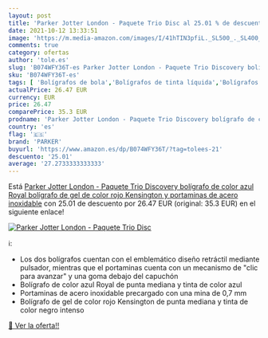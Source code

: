 ```yaml
---
layout: post
title: 'Parker Jotter London - Paquete Trio Disc al 25.01 % de descuento'
date: 2021-10-12 13:33:51
image: 'https://m.media-amazon.com/images/I/41hTIN3pfiL._SL500_._SL400_.jpg'
comments: true
category: ofertas
author: 'tole.es'
slug: 'B074WFY36T-es Parker Jotter London - Paquete Trio Discovery bolígrafo de...'
sku: 'B074WFY36T-es'
tags: [ 'Bolígrafos de bola','Bolígrafos de tinta líquida','Bolígrafos y recambios','Bolígrafos, lápices y útiles de escritura','Juegos de bolígrafo de bola y lápiz','Juegos de bolígrafos','Oficina y papelería','bolígrafo','parker','portaminas', ]
actualPrice: 26.47 EUR
currency: EUR
price: 26.47
comparePrice: 35.3 EUR
prodname: 'Parker Jotter London - Paquete Trio Discovery bolígrafo de color azul Royal  bolígrafo de gel de color rojo Kensington y portaminas de acero inoxidable'
country: 'es'
flag: '🇪🇸'
brand: 'PARKER'
buyurl: 'https://www.amazon.es/dp/B074WFY36T/?tag=tolees-21'
descuento: '25.01'
average: '27.2733333333333'
---
```


Está [Parker Jotter London - Paquete Trio Discovery bolígrafo de color azul Royal  bolígrafo de gel de color rojo Kensington y portaminas de acero inoxidable](https://www.amazon.es/dp/B074WFY36T/?tag=tolees-21) con 25.01 de descuento por 26.47 EUR (original: 35.3 EUR) en el siguiente enlace!

[![Parker Jotter London - Paquete Trio Disc](https://m.media-amazon.com/images/I/41hTIN3pfiL._SL500_._SL400_.jpg)](https://www.amazon.es/dp/B074WFY36T/?tag=tolees-21)

ℹ️:

- Los dos bolígrafos cuentan con el emblemático diseño retráctil mediante pulsador, mientras que el portaminas cuenta con un mecanismo de "clic para avanzar" y una goma debajo del capuchón
- Bolígrafo de color azul Royal de punta mediana y tinta de color azul
- Portaminas de acero inoxidable precargado con una mina de 0,7 mm
- Bolígrafo de gel de color rojo Kensington de punta mediana y tinta de color negro intenso

[🛒 Ver la oferta!!](https://www.amazon.es/dp/B074WFY36T/?tag=tolees-21)
